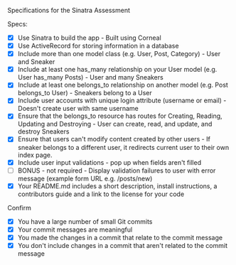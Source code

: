Specifications for the Sinatra Assessment

Specs:
 * [x] Use Sinatra to build the app - Built using Corneal
 * [x] Use ActiveRecord for storing information in a database
 * [x] Include more than one model class (e.g. User, Post, Category) - User and Sneaker 
 * [x] Include at least one has_many relationship on your User model (e.g. User has_many Posts) - User and many Sneakers
 * [x] Include at least one belongs_to relationship on another model (e.g. Post belongs_to User) - Sneakers belong to a User
 * [x] Include user accounts with unique login attribute (username or email) - Doesn't create user with same username
 * [x] Ensure that the belongs_to resource has routes for Creating, Reading, Updating and Destroying - User can create, read, and update, and destroy Sneakers
 * [x] Ensure that users can't modify content created by other users - If sneaker belongs to a different user, it redirects current user to their own index page. 
 * [x] Include user input validations - pop up when fields aren't filled
 * [ ] BONUS - not required - Display validation failures to user with error message (example form URL e.g. /posts/new)
 * [x] Your README.md includes a short description, install instructions, a contributors guide and a link to the license for your code
 
 Confirm
 * [x] You have a large number of small Git commits
 * [x] Your commit messages are meaningful
 * [x] You made the changes in a commit that relate to the commit message
 * [x] You don't include changes in a commit that aren't related to the commit message